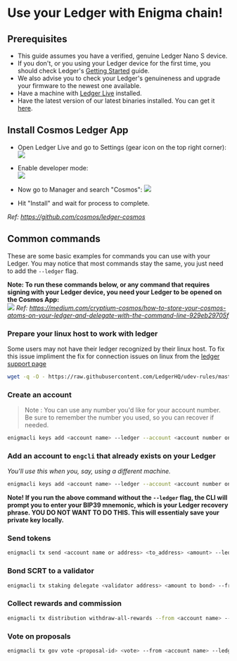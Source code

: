 # Use your Ledger with Enigma chain!

## Prerequisites
* This guide assumes you have a verified, genuine Ledger Nano S device.
* If you don't, or you using your Ledger device for the first time, you should check Ledger's [Getting Started](https://support.ledger.com/hc/en-us/sections/360001415213-Getting-started) guide.
* We also advise you to check your Ledger's genuineness and upgrade your firmware to the newest one available.
* Have a machine with [Ledger Live](https://www.ledger.com/ledger-live) installed.
* Have the latest version of our latest binaries installed. You can get it [here](https://github.com/enigmampc/enigmachain/releases).

## Install Cosmos Ledger App

* Open Ledger Live and go to Settings (gear icon on the top right corner):
![](https://raw.githubusercontent.com/cosmos/ledger-cosmos/master/docs/img/cosmos_app1.png)

* Enable developer mode:                           
![](https://raw.githubusercontent.com/cosmos/ledger-cosmos/master/docs/img/cosmos_app2.png)

* Now go to Manager and search "Cosmos":
![](https://raw.githubusercontent.com/cosmos/ledger-cosmos/master/docs/img/cosmos_app3.png)

* Hit "Install" and wait for process to complete.

*Ref: https://github.com/cosmos/ledger-cosmos*

## Common commands

These are some basic examples for commands you can use with your Ledger. You may notice that most commands stay the same, you just need to add the `--ledger` flag.                      

**Note: To run these commands below, or any command that requires signing with your Ledger device, you need your Ledger to be opened on the Cosmos App:**                                                  
![](https://miro.medium.com/max/1536/1*Xfi5_ScAiFn6rr9YBjgFFw.jpeg)
*Ref: https://medium.com/cryptium-cosmos/how-to-store-your-cosmos-atoms-on-your-ledger-and-delegate-with-the-command-line-929eb29705f*

### Prepare your linux host to work with ledger
Some users may not have their ledger recognized by their linux host. To fix this issue impliment the fix for connection issues on linux from the [ledger support page](https://support.ledger.com/hc/en-us/articles/115005165269-Connection-issues-with-Windows-or-Linux)

```bash
wget -q -O - https://raw.githubusercontent.com/LedgerHQ/udev-rules/master/add_udev_rules.sh | sudo bash
```
### Create an account

>Note : You can use any number you'd like for your account number. Be sure to remember the number you used, so you can recover if needed.

```bash
enigmacli keys add <account name> --ledger --account <account number on your Ledger>
```

### Add an account to `engcli` that already exists on your Ledger
*You'll use this when you, say, using a different machine.*

```bash
enigmacli keys add <account name> --ledger --account <account number on your Ledger> --recover
```

**Note! If you run the above command without the `--ledger` flag, the CLI will prompt you to enter your BIP39 mnemonic, which is your Ledger recovery phrase. YOU DO NOT WANT TO DO THIS. This will essentialy save your private key locally.**

### Send tokens

```bash
enigmacli tx send <account name or address> <to_address> <amount> --ledger
```

### Bond SCRT to a validator

```bash
enigmacli tx staking delegate <validator address> <amount to bond> --from <account key> --gas auto --gas-prices <gasPrice> --ledger
```

### Collect rewards and commission

```bash
enigmacli tx distribution withdraw-all-rewards --from <account name> --gas auto --commission --ledger
```

### Vote on proposals

```bash
enigmacli tx gov vote <proposal-id> <vote> --from <account name> --ledger
```
